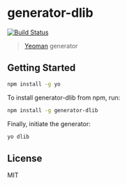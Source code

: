 # generator-dlib 

[![Build Status](https://secure.travis-ci.org/apperceive/generator-dlib.png?branch=master)](https://travis-ci.org/apperceive/generator-dlib)

> [Yeoman](http://yeoman.io) generator


## Getting Started



```bash
npm install -g yo
```

To install generator-dlib from npm, run:

```bash
npm install -g generator-dlib
```

Finally, initiate the generator:

```bash
yo dlib
```

## License

MIT
